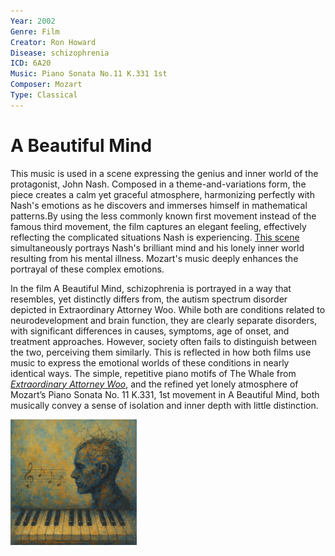 ```yaml
---
Year: 2002
Genre: Film
Creator: Ron Howard
Disease: schizophrenia
ICD: 6A20
Music: Piano Sonata No.11 K.331 1st
Composer: Mozart
Type: Classical
---
```


# A Beautiful Mind

This music is used in a scene expressing the genius and inner world of the protagonist, John Nash. Composed in a theme-and-variations form, the piece creates a calm yet graceful atmosphere, harmonizing perfectly with Nash's emotions as he discovers and immerses himself in mathematical patterns.By using the less commonly known first movement instead of the famous third movement, the film captures an elegant feeling, effectively reflecting the complicated situations Nash is experiencing.
[This scene](https://youtu.be/1Een0DvaBcA?si=owGz4qd4_Mh_3exo) simultaneously portrays Nash's brilliant mind and his lonely inner world resulting from his mental illness. Mozart's music deeply enhances the portrayal of these complex emotions.

In the film A Beautiful Mind, schizophrenia is portrayed in a way that resembles, yet distinctly differs from, the autism spectrum disorder depicted in Extraordinary Attorney Woo. While both are conditions related to neurodevelopment and brain function, they are clearly separate disorders, with significant differences in causes, symptoms, age of onset, and treatment approaches. However, society often fails to distinguish between the two, perceiving them similarly. This is reflected in how both films use music to express the emotional worlds of these conditions in nearly identical ways. The simple, repetitive piano motifs of The Whale from [*Extraordinary Attorney Woo*](kim_dawon.md), and the refined yet lonely atmosphere of Mozart’s Piano Sonata No. 11 K.331, 1st movement in A Beautiful Mind, both musically convey a sense of isolation and inner depth with little distinction.

<img src="./kim_namhyuk_img.png" alt="An abstract image of a man’s mind, music notes, and piano keys expressing schizophrenia and musical genius" style="width:40%;" />
